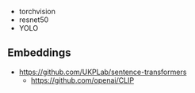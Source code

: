 - torchvision
- resnet50
- YOLO

## Embeddings
- https://github.com/UKPLab/sentence-transformers
  - https://github.com/openai/CLIP